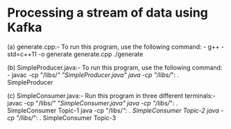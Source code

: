 # Processing a stream of data using Kafka

(a) generate.cpp:-
To run this program, use the following command: -
g++ -std=c++11 -o generate generate.cpp
./generate


(b) SimpleProducer.java:-
To run this program, use the following command: -
javac -cp "<path to kafka>/libs/*" "<path to file inside kafka>SimpleProducer.java" java -cp "<path to kafka>/libs/*": . SimpleProducer
  
  
(c) SimpleConsumer.java:-
Run this program in three different terminals:-
javac -cp "<path to kafka>/libs/*" "<path to file inside kafka>SimpleConsumer.java" java -cp "<path to kafka>/libs/*": . SimpleConsumer Topic-1
java -cp "<path to kafka>/libs/*": . SimpleConsumer Topic-2
java -cp "<path to kafka>/libs/*": . SimpleConsumer Topic-3
